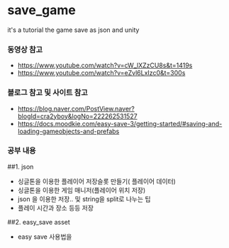 # save_game
it's a tutorial the game save as json and unity

### 동영상 참고 
- https://www.youtube.com/watch?v=cW_lXZzCU8s&t=1419s 
- https://www.youtube.com/watch?v=eZvl6LxIzc0&t=300s 
### 블로그 참고 및 사이트 참고
- https://blog.naver.com/PostView.naver?blogId=cra2yboy&logNo=222262531527
- https://docs.moodkie.com/easy-save-3/getting-started/#saving-and-loading-gameobjects-and-prefabs
### 공부 내용  
  
##1. json  
- 싱글톤을 이용한 플레이어 저장슬롯 만들기( 플레이어 데이터)
- 싱글톤을 이용한 게임 매니저(플레이어 위치 저장)
- json 을 이용한 저장.. 및 string을 split로 나누는 팁
- 플레이 시간과 장소 등등 저장  
  
##2.  easy_save asset
- easy save 사용법을 
